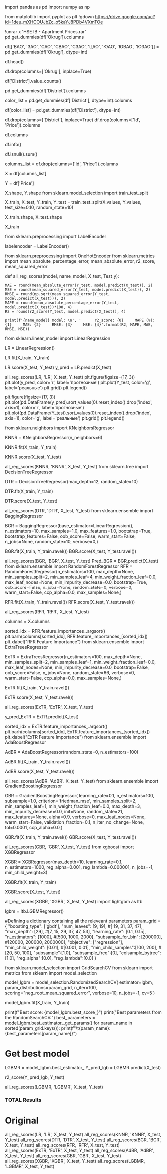 import pandas as pd
import numpy as np

from matplotlib import pyplot as plt
!gdown https://drive.google.com/uc?id=1deu_mXHCOUJbZc_o5kaYJ8PDb4VXmTOe

!unrar x 'HSE IB - Apartment Prices.rar'
pd.get_dummies(df['Okrug']).columns

df[['ВАО', 'ЗАО', 'САО', 'СВАО', 'СЗАО', 'ЦАО', 'ЮАО', 'ЮВАО', 'ЮЗАО']] = pd.get_dummies(df['Okrug'], dtype=int)

df.head()

df.drop(columns=['Okrug'], inplace=True)

df['District'].value_counts()

pd.get_dummies(df['District']).columns

color_list = pd.get_dummies(df['District'], dtype=int).columns

df[color_list] = pd.get_dummies(df['District'], dtype=int)

df.drop(columns=['District'], inplace=True)
df.drop(columns=['Id', 'Price']).columns

df.columns

df.info()

df.isnull().sum()

columns_list = df.drop(columns=['Id', 'Price']).columns

X = df[columns_list]

Y = df['Price']



X.shape, Y.shape
from sklearn.model_selection import train_test_split

X_train, X_test, Y_train, Y_test = train_test_split(X.values, Y.values, test_size=0.10, random_state=10)

X_train.shape, X_test.shape

X_train

from sklearn.preprocessing import LabelEncoder


labelencoder = LabelEncoder()

from sklearn.preprocessing import OneHotEncoder
from sklearn.metrics import mean_absolute_percentage_error, mean_absolute_error, r2_score, mean_squared_error


def all_reg_scores(model, name_model, X_test, Test_y):

    MAE = round(mean_absolute_error(Y_test, model.predict(X_test)), 2)
    MSE = round(mean_squared_error(Y_test, model.predict(X_test)), 2)
    RMSE = round(np.sqrt(mean_squared_error(Y_test, model.predict(X_test))), 2)
    MAPE = round(mean_absolute_percentage_error(Y_test, model.predict(X_test))*100, 4)
    R2 = round(r2_score(Y_test, model.predict(X_test)), 4)

    print(f'{name_model} model: \n', '      r2_score: {0}     MAPE (%): {1}     MAE: {2}     RMSE: {3}     MSE: {4}'.format(R2, MAPE, MAE, RMSE, MSE))

from sklearn.linear_model import LinearRegression

LR = LinearRegression()

LR.fit(X_train, Y_train)

LR.score(X_test, Y_test)
y_pred = LR.predict(X_test)

all_reg_scores(LR, 'LR', X_test, Y_test)
plt.figure(figsize=(17, 3))
plt.plot(y_pred, color='r', label='прогнозные')
plt.plot(Y_test, color='g', label='реальные')
plt.grid()
plt.legend()

plt.figure(figsize=(17, 3))
plt.plot(pd.DataFrame(y_pred).sort_values(0).reset_index().drop('index', axis=1), color='r', label='прогнозные')
plt.plot(pd.DataFrame(Y_test).sort_values(0).reset_index().drop('index', axis=1), color='g', label='реальные')
plt.grid()
plt.legend()

from sklearn.neighbors import KNeighborsRegressor

KNNR = KNeighborsRegressor(n_neighbors=6)

KNNR.fit(X_train, Y_train)

KNNR.score(X_test, Y_test)

all_reg_scores(KNNR, 'KNNR', X_test, Y_test)
from sklearn.tree import DecisionTreeRegressor

DTR = DecisionTreeRegressor(max_depth=12, random_state=10)

DTR.fit(X_train, Y_train)

DTR.score(X_test, Y_test)

all_reg_scores(DTR, 'DTR', X_test, Y_test)
from sklearn.ensemble import BaggingRegressor

BGR = BaggingRegressor(base_estimator=LinearRegression(),
                        n_estimators=10,
                        max_samples=1.0,
                        max_features=1.0,
                        bootstrap=True,
                        bootstrap_features=False,
                        oob_score=False,
                        warm_start=False,
                        n_jobs=None,
                        random_state=10,
                        verbose=0,)

BGR.fit(X_train, Y_train.ravel())
BGR.score(X_test, Y_test.ravel())

all_reg_scores(BGR, 'BGR', X_test, Y_test)
Pred_BGR = BGR.predict(X_test)
from sklearn.ensemble import RandomForestRegressor
RFR = RandomForestRegressor(n_estimators=100,
                            max_depth=None,
                            min_samples_split=2,
                            min_samples_leaf=4,
                            min_weight_fraction_leaf=0.0,
                            max_leaf_nodes=None,
                            min_impurity_decrease=0.0,
                            bootstrap=True,
                            oob_score=False,
                            n_jobs=None,
                            random_state=0,
                            verbose=0,
                            warm_start=False,
                            ccp_alpha=0.0,
                            max_samples=None,)

RFR.fit(X_train, Y_train.ravel())
RFR.score(X_test, Y_test.ravel())

all_reg_scores(RFR, 'RFR', X_test, Y_test)

columns = X.columns

sorted_idx = RFR.feature_importances_.argsort()
plt.barh(columns[sorted_idx], RFR.feature_importances_[sorted_idx])
plt.xlabel("RFR Feature Importance")
from sklearn.ensemble import ExtraTreesRegressor

ExTR = ExtraTreesRegressor(n_estimators=100,
                            max_depth=None,
                            min_samples_split=2,
                            min_samples_leaf=1,
                            min_weight_fraction_leaf=0.0,
                            max_leaf_nodes=None,
                            min_impurity_decrease=0.0,
                            bootstrap=False,
                            oob_score=False,
                            n_jobs=None,
                            random_state=66,
                            verbose=0,
                            warm_start=False,
                            ccp_alpha=0.0,
                            max_samples=None,)

ExTR.fit(X_train, Y_train.ravel())

ExTR.score(X_test, Y_test.ravel())

all_reg_scores(ExTR, 'ExTR', X_test, Y_test)

y_pred_ExTR = ExTR.predict(X_test)

sorted_idx = ExTR.feature_importances_.argsort()
plt.barh(columns[sorted_idx], ExTR.feature_importances_[sorted_idx])
plt.xlabel("ExTR Feature Importance")
from sklearn.ensemble import AdaBoostRegressor

AdBR = AdaBoostRegressor(random_state=0, n_estimators=100)

AdBR.fit(X_train, Y_train.ravel())

AdBR.score(X_test, Y_test.ravel())

all_reg_scores(AdBR, 'AdBR', X_test, Y_test)
from sklearn.ensemble import GradientBoostingRegressor

GBR = GradientBoostingRegressor(
                                learning_rate=0.1,
                                n_estimators=100,
                                subsample=1.0,
                                criterion='friedman_mse',
                                min_samples_split=2,
                                min_samples_leaf=1,
                                min_weight_fraction_leaf=0.0,
                                max_depth=3,
                                min_impurity_decrease=0.0,
                                init=None,
                                random_state=21,
                                max_features=None,
                                alpha=0.9,
                                verbose=0,
                                max_leaf_nodes=None,
                                warm_start=False,
                                validation_fraction=0.1,
                                n_iter_no_change=None,
                                tol=0.0001,
                                ccp_alpha=0.0,)

GBR.fit(X_train, Y_train.ravel())
GBR.score(X_test, Y_test.ravel())

all_reg_scores(GBR, 'GBR', X_test, Y_test)
from xgboost import XGBRegressor

XGBR = XGBRegressor(max_depth=10,
                   learning_rate=0.1,
                   n_estimators=1000,
                   reg_alpha=0.001,
                   reg_lambda=0.000001,
                   n_jobs=-1,
                   min_child_weight=3)

XGBR.fit(X_train, Y_train)

XGBR.score(X_test, Y_test)

all_reg_scores(XGBR, 'XGBR', X_test, Y_test)
import lightgbm as ltb

lgbm = ltb.LGBMRegressor()

#Defining a dictionary containing all the releveant parameters
param_grid = {
    "boosting_type": ['gbdt'],
    "num_leaves": [9, 19],  #[ 19, 31, 37, 47],
    "max_depth": [29], #[7, 15, 29, 37, 47, 53],
    "learning_rate": [0.1, 0.15],
    "n_estimators": [1000], #[500, 1000, 2000],
    "subsample_for_bin": [200000], #[20000, 200000, 2000000],
    "objective": ["regression"],
    "min_child_weight": [0.01], #[0.001, 0.01],
    "min_child_samples":[100, 200], #[20, 50, 100],
    "subsample":[1.0],
    "subsample_freq":[0],
    "colsample_bytree":[1.0],
    "reg_alpha":[0.0],
    "reg_lambda":[0.0]
}

from sklearn.model_selection import GridSearchCV
from sklearn import metrics
from sklearn import model_selection

model_lgbm = model_selection.RandomizedSearchCV(
            estimator=lgbm,
            param_distributions=param_grid,
            n_iter=100,
            scoring="neg_root_mean_squared_error",
            verbose=10,
            n_jobs=-1,
            cv=5
        )

model_lgbm.fit(X_train, Y_train)

print(f"Best score: {model_lgbm.best_score_}")
print("Best parameters from the RandomSearchCV:")
best_parameters = model_lgbm.best_estimator_.get_params()
for param_name in sorted(param_grid.keys()):
    print(f"\t{param_name}: {best_parameters[param_name]}")

# Get best model
LGBMR = model_lgbm.best_estimator_
Y_pred_lgb = LGBMR.predict(X_test)

r2_score(Y_pred_lgb, Y_test)

all_reg_scores(LGBMR, 'LGBMR', X_test, Y_test)
### **TOTAL Results**

# Original
all_reg_scores(LR, 'LR', X_test, Y_test)
all_reg_scores(KNNR, 'KNNR', X_test, Y_test)
all_reg_scores(DTR, 'DTR', X_test, Y_test)
all_reg_scores(BGR, 'BGR', X_test, Y_test)
all_reg_scores(RFR, 'RFR', X_test, Y_test)
all_reg_scores(ExTR, 'ExTR', X_test, Y_test)
all_reg_scores(AdBR, 'AdBR', X_test, Y_test)
all_reg_scores(GBR, 'GBR', X_test, Y_test)
all_reg_scores(XGBR, 'XGBR', X_test, Y_test)
all_reg_scores(LGBMR, 'LGBMR', X_test, Y_test)
